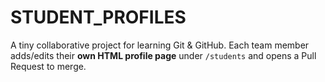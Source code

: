 # STUDENT_PROFILES
A tiny collaborative project for learning Git &amp; GitHub. Each team member adds/edits their **own HTML profile page** under `/students` and opens a Pull Request to merge.
